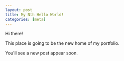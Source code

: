 ```yaml
---
layout: post
title: My Nth Hello World!
categories: [meta]
---
```


Hi there!

This place is going to be the new home of my portfolio.

You'll see a new post appear soon.
